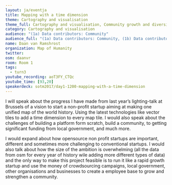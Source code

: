 ```yaml
---
layout: ja/eventja
title: Mapping with a time dimension
theme: Cartography and visualisation
theme_full: Cartography and visualisation, Community growth and diversity, outreach, Contribution & data collection, Organisational, legal
category: Cartography and visualisation
audience: "(1a) Data contributors: Community"
audience_full: "(1a) Data contributors: Community, (1b) Data contributors: Public administration (open data, data feedback...), (1c) Data contributors: Companies (data feedback, driven by need of data...), (2b) Data users: Non-profit and public service, (2c) Data users: Personal"
name: Daan van Ramshrost
organization: Map of Humanity
twitter:
osm: daanvr
room: Room 1
tags:
  - turn3
youtube_recording: aoT3FY_CTQc
youtube_time: [93,20]
speakerdeck: sotm2017/day1-1200-mapping-with-a-time-dimension
---
```

I will speak about the progress I have made from last year’s lighting-talk at Brussels of a vision to start a non-profit startup aiming at making one unified map of the world history. Using the latest technologies like vector tiles to add a time dimension to every map tile.
I would also speak about the challenges of building a platform form scratch, build a community, to getting significant funding from local government, and much more.

I would expand about how opensource non profit startups are important, different and sometimes more challenging to conventional startups.
I would also talk about how the size of the ambition is overwhelming (all the data from osm for every year of history wile adding more different types of data) and the only way to make this project feasible is to run it like a rapid growth startup and use the money of crowdsourcing campaigns, local government, other organisations and businesses to create a employee base to grow and strengthen a community.

